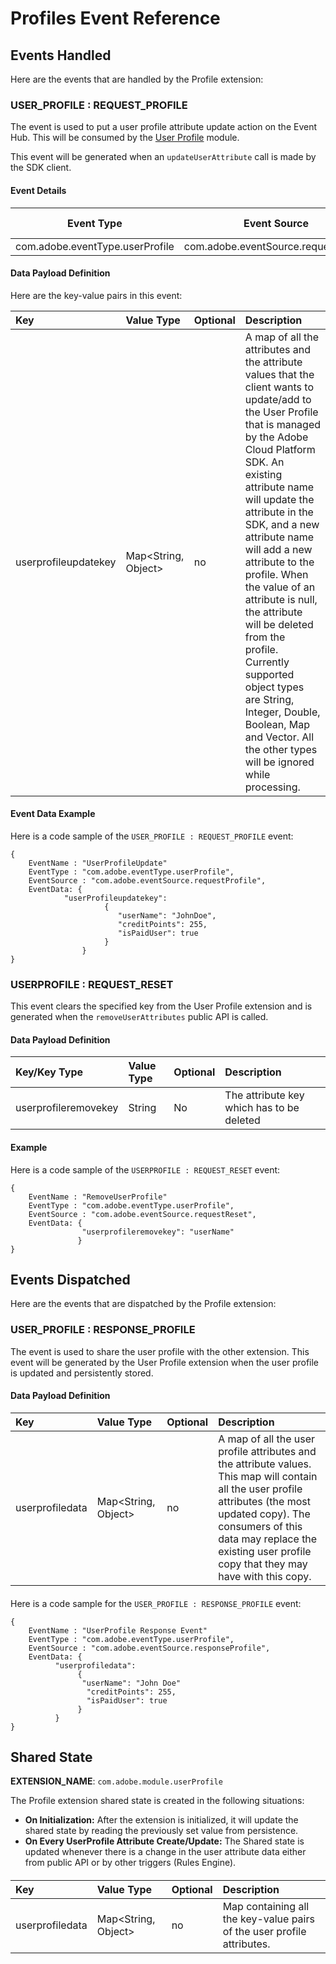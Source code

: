 # Profiles Event Reference

## Events Handled

Here are the events that are handled by the Profile extension:

### USER\_PROFILE : REQUEST\_PROFILE

The event is used to put a user profile attribute update action on the Event Hub. This will be consumed by the [User Profile](https://wiki.corp.adobe.com/display/ADMSMobile/V5+Module+-+User+Profile) module.

This event will be generated when an `updateUserAttribute` call is made by the SDK client.

#### Event Details

| **Event Type**                  | **Event Source**                     | **Paired** | **Paired Event** |
| ------------------------------- | ------------------------------------ | ---------- | ---------------- |
| com.adobe.eventType.userProfile | com.adobe.eventSource.requestProfile | No         | N/A              |

#### Data Payload Definition

Here are the key-value pairs in this event:

| **Key** | **Value Type** | **Optional** | **Description** |
| :--- | :--- | :--- | :--- |
| userprofileupdatekey | Map&lt;String, Object&gt; | no | A map of all the attributes and the attribute values that the client wants to update/add to the User Profile that is managed by the Adobe Cloud Platform SDK. An existing attribute name will update the attribute in the SDK, and a new attribute name will add a new attribute to the profile. When the value of an attribute is null, the attribute will be deleted from the profile. Currently supported object types are String, Integer, Double, Boolean, Map and Vector. All the other types will be ignored while processing. |

#### Event Data Example

Here is a code sample of the `USER_PROFILE : REQUEST_PROFILE` event:

```text
{
    EventName : "UserProfileUpdate"
    EventType : "com.adobe.eventType.userProfile",
    EventSource : "com.adobe.eventSource.requestProfile",
    EventData: {
            "userProfileupdatekey":
                     {
                        "userName": "JohnDoe",
                        "creditPoints": 255,
                        "isPaidUser": true
                     }
                }
}

```

### USERPROFILE : REQUEST\_RESET

This event clears the specified key from the User Profile extension and is generated when the `removeUserAttributes` public API is called.

#### Data Payload Definition

| Key/Key Type | Value Type | Optional | Description |
| :--- | :--- | :--- | :--- |
| userprofileremovekey | String | No | The attribute key which has to be deleted |

#### Example

Here is a code sample of the `USERPROFILE : REQUEST_RESET` event:

```text
{
    EventName : "RemoveUserProfile"
    EventType : "com.adobe.eventType.userProfile",
    EventSource : "com.adobe.eventSource.requestReset",
    EventData: {
                "userprofileremovekey": "userName"
               }
}

```

## Events Dispatched

Here are the events that are dispatched by the Profile extension:



### USER\_PROFILE : RESPONSE\_PROFILE

The event is used to share the user profile with the other extension. This event will be generated by the User Profile extension when the user profile is updated and persistently stored.

#### Data Payload Definition

| **Key**         | **Value Type**            | **Optional** | **Description**                                              |
| :-------------- | :------------------------ | :----------- | :----------------------------------------------------------- |
| userprofiledata | Map&lt;String, Object&gt; | no           | A map of all the user profile attributes and the attribute values. This map will contain all the user profile attributes (the most updated copy). The consumers of this data may replace the existing user profile copy that they may have with this copy. |

#### 

Here is a code sample for the `USER_PROFILE : RESPONSE_PROFILE` event:


```text
{
    EventName : "UserProfile Response Event"
    EventType : "com.adobe.eventType.userProfile",
    EventSource : "com.adobe.eventSource.responseProfile",
    EventData: {
          "userprofiledata":
               {
                "userName": "John Doe"
                 "creditPoints": 255,
                 "isPaidUser": true
               }
          }
}
```



## Shared State

**EXTENSION_NAME**: `com.adobe.module.userProfile`

The Profile extension shared state is created in the following situations:

- **On Initialization:** After the extension is initialized, it will update the shared state by reading the previously set value from persistence.
- **On Every UserProfile Attribute Create/Update:** The Shared state is updated whenever there is a change in the user attribute data either from public API or by other triggers (Rules Engine).

#### 

| **Key**         | **Value Type**            | **Optional** | **Description**                                              |
| :-------------- | :------------------------ | :----------- | :----------------------------------------------------------- |
| userprofiledata | Map&lt;String, Object&gt; | no           | Map containing all the key-value pairs of the user profile attributes. |

#### 
